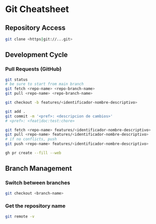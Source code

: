 # Git Cheatsheet

## Repository Access

```zsh
git clone <https|git://...git>
```

## Development Cycle

### Pull Requests (GitHub)

```zsh
git status
# be sure to start from main branch
git fetch <repo-name> <repo-branch-name>
git pull <repo-name> <repo-branch-name>

git checkout -b features/<identificador-nombre-descriptivo>
```

```zsh
git add .
git commit -m '<pref>: <descripcion de cambios>'
# <pref>: <feat|doc:test:chore>
```

```zsh
git fetch <repo-name> features/<identificador-nombre-descriptivo>
git pull <repo-name> features/<identificador-nombre-descriptivo>
# if no conflicts, push
git push <repo-name> features/<identificador-nombre-descriptivo>
```

```zsh
gh pr create --fill --web
```

## Branch Management

### Switch between branches

```zsh
git checkout <branch-name>
```

### Get the repository name

```zsh
git remote -v
```
